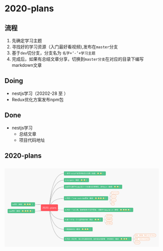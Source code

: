 # 2020-plans

## 流程
1. 先确定学习主题
2. 寻找好的学习资源（入门最好看视频),发布在`master`分支
3. 基于`dev`切分支，分支名为 `名字+‘-’+学习主题`
4. 完成后，如果有总结文章分享，切换到`master分支`在对应的目录下编写markdown文章

## Doing
- nestjs学习（20202-28 至 ）
- Redux优化方案发布npm包

## Done
- nestjs学习
  - 总结文章
  - 项目代码地址 

## 2020-plans

## ![2020-plansTarget](./2020-plans.png)


